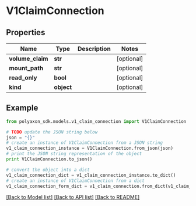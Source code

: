 # V1ClaimConnection


## Properties
Name | Type | Description | Notes
------------ | ------------- | ------------- | -------------
**volume_claim** | **str** |  | [optional] 
**mount_path** | **str** |  | [optional] 
**read_only** | **bool** |  | [optional] 
**kind** | **object** |  | [optional] 

## Example

```python
from polyaxon_sdk.models.v1_claim_connection import V1ClaimConnection

# TODO update the JSON string below
json = "{}"
# create an instance of V1ClaimConnection from a JSON string
v1_claim_connection_instance = V1ClaimConnection.from_json(json)
# print the JSON string representation of the object
print V1ClaimConnection.to_json()

# convert the object into a dict
v1_claim_connection_dict = v1_claim_connection_instance.to_dict()
# create an instance of V1ClaimConnection from a dict
v1_claim_connection_form_dict = v1_claim_connection.from_dict(v1_claim_connection_dict)
```
[[Back to Model list]](../README.md#documentation-for-models) [[Back to API list]](../README.md#documentation-for-api-endpoints) [[Back to README]](../README.md)


